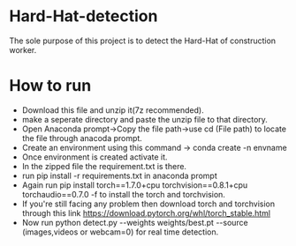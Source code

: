# Hard-Hat-detection
The sole purpose of this project is to detect the  Hard-Hat of construction worker. 

# How to run
- Download this file and unzip it(7z recommended).
- make a seperate directory and paste the unzip file to that directory.
- Open Anaconda prompt->Copy the file path->use cd (File path) to locate the file through anacoda prompt.
- Create an environment using this command -> conda create -n envname
- Once environment is created activate it.
- In the zipped file the requirement.txt is there.
- run pip install -r requirements.txt in anaconda prompt
- Again run pip install torch==1.7.0+cpu torchvision==0.8.1+cpu torchaudio==0.7.0 -f  to install the torch and torchvision.
- If you're still facing any problem then download torch and torchvision through this link  https://download.pytorch.org/whl/torch_stable.html
- Now run python detect.py --weights weights/best.pt --source (images,videos or webcam=0) for real time detection.
